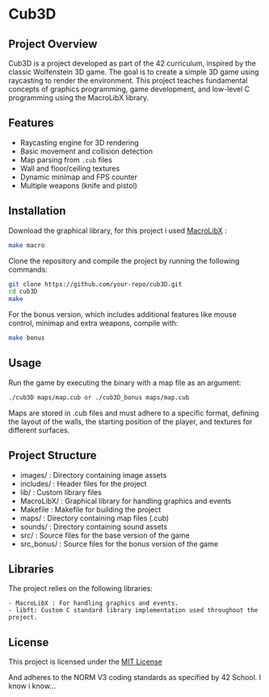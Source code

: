 # Cub3D

## Project Overview
Cub3D is a project developed as part of the 42 curriculum, inspired by the classic Wolfenstein 3D game. The goal is to create a simple 3D game using raycasting to render the environment. This project teaches fundamental concepts of graphics programming, game development, and low-level C programming using the MacroLibX library.

## Features
- Raycasting engine for 3D rendering
- Basic movement and collision detection
- Map parsing from `.cub` files
- Wall and floor/ceiling textures
- Dynamic minimap and FPS counter
- Multiple weapons (knife and pistol)

## Installation

Download the graphical library, for this project i used [MacroLibX](https://macrolibx.kbz8.me./) :
```bash
make macro
```

Clone the repository and compile the project by running the following commands:
```bash
git clone https://github.com/your-repo/cub3D.git
cd cub3D
make
```

For the bonus version, which includes additional features like mouse control, minimap and extra weapons, compile with:
```bash
make bonus
```

## Usage

Run the game by executing the binary with a map file as an argument:
```bash
./cub3D maps/map.cub or ./cub3D_bonus maps/map.cub
```

Maps are stored in .cub files and must adhere to a specific format, defining the layout of the walls, the starting position of the player, and textures for different surfaces.


## Project Structure

- images/    : Directory containing image assets
- includes/  : Header files for the project
- lib/       : Custom library files
- MacroLibX/ : Graphical library for handling graphics and events
- Makefile   : Makefile for building the project
- maps/      : Directory containing map files (.cub)
- sounds/    : Directory containing sound assets
- src/       : Source files for the base version of the game
- src_bonus/ : Source files for the bonus version of the game

## Libraries

The project relies on the following libraries:

    - MacroLibX : For handling graphics and events.
    - libft: Custom C standard library implementation used throughout the project.

## License

This project is licensed under the [MIT License](LICENSE)

And adheres to the NORM V3 coding standards as specified by 42 School. I know i know...
